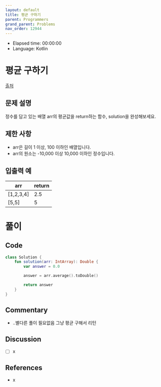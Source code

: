 ```yaml
---
layout: default
title: 평균 구하기
parent: Programmers
grand_parent: Problems
nav_order: 12944
---
```


- Elapsed time: 00:00:00
- Language: Kotlin

# 평균 구하기

[출처](https://programmers.co.kr/learn/courses/30/lessons/12944?language=kotlin)

## 문제 설명

정수를 담고 있는 배열 arr의 평균값을 return하는 함수, solution을 완성해보세요.

## 제한 사항

- arr은 길이 1 이상, 100 이하인 배열입니다.
- arr의 원소는 -10,000 이상 10,000 이하인 정수입니다.

## 입출력 예

| arr       | return |
| --------- | ------ |
| [1,2,3,4] | 2.5    |
| [5,5]     | 5      |

# 풀이

## Code

``` kotlin
class Solution {
    fun solution(arr: IntArray): Double {
        var answer = 0.0

        answer = arr.average().toDouble()

        return answer
    }
}
```

## Commentary

- ..별다른 풀이 필요없음 그냥 평균 구해서 리턴

## Discussion

- [ ] x

## References
- x